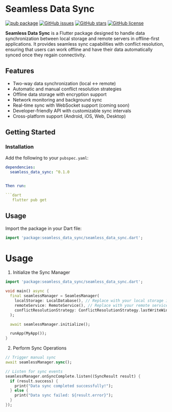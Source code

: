 
# Seamless Data Sync

[![pub package](https://img.shields.io/pub/v/seamless_data_sync.svg)](https://pub.dev/packages/seamless_data_sync)
[![GitHub issues](https://img.shields.io/github/issues/tfkcodes/seamless_data_sync)](https://github.com/tfkcodes/seamless_data_sync/issues)
[![GitHub stars](https://img.shields.io/github/stars/tfkcodes/seamless_data_sync)](https://github.com/tfkcodes/seamless_data_sync/stargazers)
[![GitHub license](https://img.shields.io/github/license/tfkcodes/seamless_data_sync)](https://github.com/tfkcodes/seamless_data_sync/blob/main/LICENSE)

**Seamless Data Sync** is a Flutter package designed to handle data synchronization between local storage and remote servers in offline-first applications. It provides seamless sync capabilities with conflict resolution, ensuring that users can work offline and have their data automatically synced once they regain connectivity.

## Features

- Two-way data synchronization (local ↔ remote)
- Automatic and manual conflict resolution strategies
- Offline data storage with encryption support
- Network monitoring and background sync
- Real-time sync with WebSocket support (coming soon)
- Developer-friendly API with customizable sync intervals
- Cross-platform support (Android, iOS, Web, Desktop)

## Getting Started

### Installation

Add the following to your `pubspec.yaml`:

```yaml
dependencies:
  seamless_data_sync: ^0.1.0


Then run:

```dart
   flutter pub get
```

## Usage

Import the package in your Dart file:

```dart
import 'package:seamless_data_sync/seamless_data_sync.dart';
```



# Usage
1. Initialize the Sync Manager

```dart
import 'package:seamless_data_sync/seamless_data_sync.dart';

void main() async {
  final seamlessManager = SeamlesManager(
    localStorage: LocalDatabase(), // Replace with your local storage implementation
    remoteService: RemoteService(), // Replace with your remote service implementation
    conflictResolutionStrategy: ConflictResolutionStrategy.lastWriteWins,
  );

  await seamlessManager.initialize();

  runApp(MyApp());
}

```

2. Perform Sync Operations

```dart
// Trigger manual sync
await seamlessManager.sync();

// Listen for sync events
seamlessManager.onSyncComplete.listen((SyncResult result) {
  if (result.success) {
    print("Data sync completed successfully!");
  } else {
    print("Data sync failed: ${result.error}");
  }
});

```